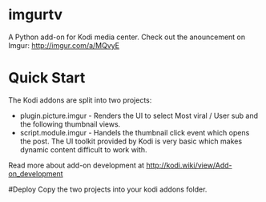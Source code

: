 # imgurtv
A Python add-on for Kodi media center. Check out the anouncement on Imgur: http://imgur.com/a/MQvyE

# Quick Start
The Kodi addons are split into two projects:

* plugin.picture.imgur - Renders the UI to select Most viral / User sub and the following thumbnail views.
* script.module.imgur - Handels the thumbnail click event which opens the post. The UI toolkit provided by Kodi is very basic which makes dynamic content difficult to work with.

Read more about add-on development at http://kodi.wiki/view/Add-on_development

#Deploy
Copy the two projects into your kodi addons folder.
